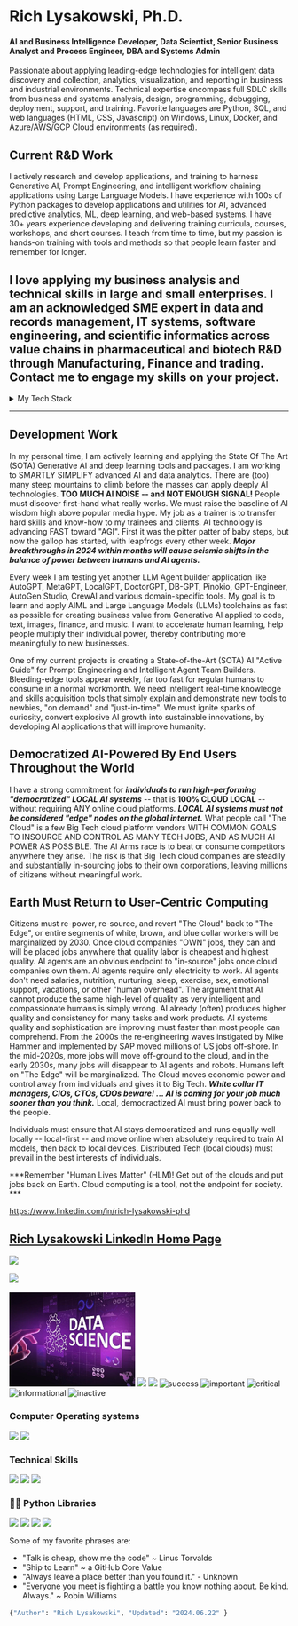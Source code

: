 # Rich Lysakowski, Ph.D.
#### AI and Business Intelligence Developer, Data Scientist, Senior Business Analyst and Process Engineer, DBA and Systems Admin

<p dir="auto" align="left">
Passionate about applying leading-edge technologies for intelligent data discovery and collection, analytics, visualization, and reporting in business and industrial environments.  Technical expertise encompass full SDLC skills from business and systems analysis, design, programming, debugging, deployment, support, and training.  Favorite languages are Python, SQL, and web languages (HTML, CSS, Javascript) on Windows, Linux, Docker, and Azure/AWS/GCP Cloud environments (as required). 
    
## Current R&D Work
I actively research and develop applications, and training to harness Generative AI, Prompt Engineering, and intelligent workflow chaining applications using Large Language Models.  I have experience with 100s of Python packages to develop applications and utilities for AI, advanced predictive analytics, ML, deep learning, and web-based systems.  I have 30+ years experience developing and delivering training curricula, courses, workshops, and short courses.  I teach from time to time, but my passion is hands-on training with tools and methods so that people learn faster and remember for longer.  

I love applying my business analysis and technical skills in large and small enterprises.  I am an acknowledged SME expert in data and records management, IT systems, software engineering, and scientific informatics across value chains in pharmaceutical and biotech R&D through Manufacturing, Finance and trading.  Contact me to engage my skills on your project.
---

<details>
 <summary>My Tech Stack</summary>
 <table><tr><td valign="top" width="33%">

### Frontend  
<div align="center">  
<img style="margin: 10px" src="https://profilinator.rishav.dev/skills-assets/css3-original-wordmark.svg" alt="CSS3" height="50" />  
<img style="margin: 10px" src="https://profilinator.rishav.dev/skills-assets/html5-original-wordmark.svg" alt="HTML5" height="50" />  
<img style="margin: 10px" src="https://profilinator.rishav.dev/skills-assets/javascript-original.svg" alt="JavaScript" height="50" />  
<img style="margin: 10px" src="https://profilinator.rishav.dev/skills-assets/typescript-original.svg" alt="TypeScript" height="50" />  
<img style="margin: 10px" src="https://profilinator.rishav.dev/skills-assets/react-original-wordmark.svg" alt="React" height="50" /> 
<img style="margin: 10px" src="https://profilinator.rishav.dev/skills-assets/redux-original.svg" alt="Redux" height="50" />  
<img style="margin: 10px" src="https://user-images.githubusercontent.com/2852129/120996738-e36c4200-c786-11eb-9b8b-ade79e996d7e.png" alt="React Native" height="50" /> 
<img style="margin: 10px" src="https://profilinator.rishav.dev/skills-assets/logo-title.svg" alt="Chart.js" height="50" />  
<img style="margin: 10px" src="https://profilinator.rishav.dev/skills-assets/d3js-original.svg" alt="D3.js" height="50" />  
</div>
</td><td valign="top" width="33%">

### Backend  
<div align="center"> 
<img style="margin: 10px" src="https://profilinator.rishav.dev/skills-assets/python-original.svg" alt="Python" height="50" /> 
<img style="margin: 10px" src="https://profilinator.rishav.dev/skills-assets/java-original-wordmark.svg" alt="Java" height="50" />  
<img style="margin: 10px" src="https://profilinator.rishav.dev/skills-assets/pytorch-icon.svg" alt="pytorch" height="50" /> 
<img style="margin: 10px" src="https://profilinator.rishav.dev/skills-assets/tensorflow-icon.svg" alt="TensorFlow" height="50" />  
<img style="margin: 10px" src="https://user-images.githubusercontent.com/2852129/120996992-1e6e7580-c787-11eb-9906-82e7b8857cc0.png" alt="Java" height="50" />  
<img style="margin: 10px" src="https://profilinator.rishav.dev/skills-assets/graphql.png" alt="GraphQL" height="50" />  
<img style="margin: 10px" src="https://profilinator.rishav.dev/skills-assets/nginx-original.svg" alt="Nginx" height="50" />  
<img style="margin: 10px" src="https://profilinator.rishav.dev/skills-assets/mongodb-original-wordmark.svg" alt="MongoDB" height="50" />  
<img style="margin: 10px" src="https://profilinator.rishav.dev/skills-assets/elasticsearch.png" alt="Elastic Search" height="50" />  
<img style="margin: 10px" src="https://profilinator.rishav.dev/skills-assets/postgresql-original-wordmark.svg" alt="PostgreSQL" height="50" />  
 
</div>

</td><td valign="top" width="33%">

### DevOps  
<div align="center">  
<img style="margin: 10px" src="https://profilinator.rishav.dev/skills-assets/docker-original-wordmark.svg" alt="Docker" height="50" />  
<img style="margin: 10px" src="https://profilinator.rishav.dev/skills-assets/kubernetes-icon.svg" alt="Kubernetes" height="50" />  
<img style="margin: 10px" src="https://profilinator.rishav.dev/skills-assets/amazonwebservices-original-wordmark.svg" alt="AWS" height="50" />  
<img style="margin: 10px" src="https://profilinator.rishav.dev/skills-assets/google_cloud-icon.svg" alt="GCP" height="50" />  
<img style="margin: 10px" src="https://profilinator.rishav.dev/skills-assets/linux-original.svg" alt="Linux" height="50" />  
<img style="margin: 10px" src="https://profilinator.rishav.dev/skills-assets/git-scm-icon.svg" alt="Git" height="50" />  
<img style="margin: 10px" src="https://profilinator.rishav.dev/skills-assets/gnu_bash-icon.svg" alt="Bash" height="50" />  
<img style="margin: 10px" src="https://profilinator.rishav.dev/skills-assets/ansible.png" alt="Ansible" height="50" />  
</div>

</td></tr></table>
</details>
 
---

## Development Work
In my personal time, I am actively learning and applying the State Of The Art (SOTA) Generative AI and deep learning tools and packages.  I am working to SMARTLY SIMPLIFY advanced AI and data analytics.  There are (too) many steep mountains to climb before the masses can apply deeply AI technologies.  **TOO MUCH AI NOISE -- and NOT ENOUGH SIGNAL!**  People must discover first-hand what really works.  We must raise the baseline of AI wisdom high above popular media hype.  My job as a trainer is to transfer hard skills and know-how to my trainees and clients.  AI technology is advancing FAST toward "AGI".  First it was the pitter patter of baby steps, but now the gallop has started, with leapfrogs every other week.  ***Major breakthroughs in 2024 within months will cause seismic shifts in the balance of power between humans and AI agents.***  

Every week I am testing yet another LLM Agent builder application like AutoGPT, MetaGPT, LocalGPT, DoctorGPT, DB-GPT, Pinokio, GPT-Engineer, AutoGen Studio, CrewAI and various domain-specific tools.  My goal is to learn and apply AIML and Large Language Models (LLMs) toolchains as fast as possible for creating business value from Generative AI applied to code, text, images, finance, and music.  I want to accelerate human learning, help people multiply their individual power, thereby  contributing more meaningfully to new businesses.  

One of my current projects is creating a State-of-the-Art (SOTA) AI "Active Guide" for Prompt Engineering and Intelligent Agent Team Builders.  Bleeding-edge tools appear weekly, far too fast for regular humans to consume in a normal workmonth.  We need intelligent real-time knowledge and skills acquisition tools that simply explain and demonstrate new tools to newbies, "on demand" and "just-in-time".  We must ignite sparks of curiosity, convert explosive AI growth into sustainable innovations, by developing AI applications that will improve humanity. 

## Democratized AI-Powered By End Users Throughout the World
I have a strong commitment for ***individuals to run high-performing "democratized" LOCAL AI systems*** -- that is **100% CLOUD LOCAL** -- without requiring ANY online cloud platforms.  ***LOCAL AI systems must not be considered "edge" nodes on the global internet.***  What people call "The Cloud" is a few Big Tech cloud platform vendors WITH COMMON GOALS TO INSOURCE AND CONTROL AS MANY TECH JOBS, AND AS MUCH AI POWER AS POSSIBLE.  The AI Arms race is to beat or consume competitors anywhere they arise.  The risk is that Big Tech cloud companies are steadily and substantially in-sourcing  jobs to their own corporations, leaving millions of citizens without meaningful work.  

## Earth Must Return to User-Centric Computing
Citizens must re-power, re-source, and revert "The Cloud" back to "The Edge", or entire segments of white, brown, and blue collar workers will be marginalized by 2030.  Once cloud companies "OWN" jobs, they can and will be placed jobs anywhere that quality labor is cheapest and highest quality.  AI agents are an obvious endpoint to "in-source" jobs once cloud companies own them.  AI agents require only electricity to work.  AI agents don't need salaries, nutrition, nurturing, sleep, exercise, sex, emotional support, vacations, or other "human overhead".  The argument that AI cannot produce the same high-level of quality as very intelligent and compassionate humans is simply wrong.  AI already (often) produces higher quality and consistency for many tasks and work products.  AI systems quality and sophistication are improving must faster than most people can comprehend.  From the 2000s the re-engineering waves instigated by Mike Hammer and implemented by SAP moved millions of US jobs off-shore.  In the mid-2020s, more jobs will move off-ground to the cloud, and in the early 2030s, many jobs will disappear to AI agents and robots.  Humans left on "The Edge" will be marginalized.  The Cloud moves economic power and control away from individuals and gives it to Big Tech.  ***White collar IT managers, CIOs, CTOs, CDOs beware! ... AI is coming for your job much sooner than you think.***  Local, democractized AI must bring power back to the people.  

Individuals must ensure that AI stays democratized and runs equally well locally -- local-first -- and move online when absolutely required to train AI models, then back to local devices.  Distributed Tech (local clouds) must prevail in the best interests of individuals.  

***Remember "Human Lives Matter" (HLM)! Get out of the clouds and put jobs back on Earth.  Cloud computing is a tool, not the endpoint for society.  ***

https://www.linkedin.com/in/rich-lysakowski-phd

## [Rich Lysakowski LinkedIn Home Page](https://www.linkedin.com/in/rich-lysakowski-phd/)

<img src="https://img.shields.io/badge/LinkedIn-0077B5?style=for-the-badge&amp;logo=linkedin&amp;logoColor=white" style="max-width: 100%;"></a>

<a href="mailto:rich.lysakowski@gmail.com?subject=[GitHub]%20Hello%20Rich" >
<img src="https://camo.githubusercontent.com/571384769c09e0c66b45e39b5be70f68f552db3e2b2311bc2064f0d4a9f5983b/68747470733a2f2f696d672e736869656c64732e696f2f62616467652f476d61696c2d4431343833363f7374796c653d666f722d7468652d6261646765266c6f676f3d676d61696c266c6f676f436f6c6f723d7768697465" data-canonical-src="https://img.shields.io/badge/Gmail-D14836?style=for-the-badge&amp;logo=gmail&amp;logoColor=white" style="max-width: 100%;"></a>
</p>
<img src="data-science.jpg" width="45%"/>
<!--![welcome_gif](data-science.jpg) -->
<img src="https://raw.githubusercontent.com/richlysakowski/richlysakowski/main/welcome.gif" width="25%"/>

<!--
# **Check out my projects:**
Admin template based on Angular 7+, Bootstrap 4 and Nebular
## [Akveo-Dashboard](https://www.akveo.com/ngx-admin/pages/dashboard)
-->
<img src="https://img.shields.io/badge/Postgres-DBMS-red">
<span>
<span display="inline" height="20px" class="common__BadgeWrapper-sc-11baoah-3 iwwuaY"><img alt="success" src="https://img.shields.io/badge/-success-success"></span>
<span display="inline" height="20px" class="common__BadgeWrapper-sc-11baoah-3 iwwuaY"><img alt="important" src="https://img.shields.io/badge/-important-important"></span>
<span display="inline" height="20px" class="common__BadgeWrapper-sc-11baoah-3 iwwuaY"><img alt="critical" src="https://img.shields.io/badge/-critical-critical"></span>
<span display="inline" height="20px" class="common__BadgeWrapper-sc-11baoah-3 iwwuaY"><img alt="informational" src="https://img.shields.io/badge/-informational-informational"></span>
<span display="inline" height="20px" class="common__BadgeWrapper-sc-11baoah-3 iwwuaY"><img alt="inactive" src="https://img.shields.io/badge/-inactive-inactive"></span>
</span>

### Computer Operating systems
<p>
    <img src="https://img.shields.io/badge/Ubuntu-E95420?style=for-the-badge&logo=ubuntu&logoColor=white"> 
    <img src="https://img.shields.io/badge/Windows-0078D6?style=for-the-badge&logo=windows&logoColor=white">
</p>

### Technical Skills
<p>
<img src="https://img.shields.io/badge/Python-3776AB?style=for-the-badge&logo=python&logoColor=white">
<img src="https://img.shields.io/badge/Postgres-430098?style=for-the-badge&logo=heroku&logoColor=white">
<img src="https://img.shields.io/badge/Microsoft_Office-D83B01?style=for-the-badge&logo=microsoft-office&logoColor=white">
</p>

### 👨‍💻 Python Libraries
<p>
    <img src="https://img.shields.io/badge/pandas%20-%23150458.svg?&style=for-the-badge&logo=pandas&logoColor=white">
    <img src="https://img.shields.io/badge/NumPy-013243?style=for-the-badge&logo=numpy&logoColor=white">
    <img src="https://img.shields.io/badge/seaborn-3776AB?style=for-the-badge&logo=seaborn&logoColor=white">
    <img src="https://img.shields.io/badge/scikit_learn-7931E?style=for-the-badge&logo=scikit-learn&logoColor=white">
</p>

Some of my favorite phrases are:

- "Talk is cheap, show me the code" ~ Linus Torvalds
- "Ship to Learn" ~ a GitHub Core Value
- "Always leave a place better than you found it." - Unknown
- "Everyone you meet is fighting a battle you know nothing about. Be kind. Always." ~ Robin Williams

```python
{"Author": "Rich Lysakowski", "Updated": "2024.06.22" }
```
